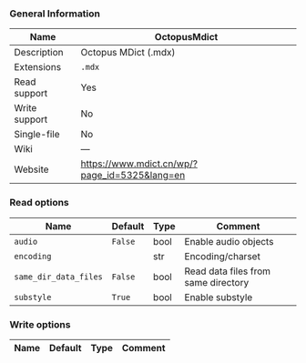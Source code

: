 
### General Information ###
Name | OctopusMdict
---- | -------
Description | Octopus MDict (.mdx)
Extensions | `.mdx`
Read support | Yes
Write support | No
Single-file | No
Wiki | ―
Website | https://www.mdict.cn/wp/?page_id=5325&lang=en


### Read options ###
Name | Default | Type | Comment
---- | ---- | ------- | -------
`audio` | `False` | bool | Enable audio objects
`encoding` |  | str | Encoding/charset
`same_dir_data_files` | `False` | bool | Read data files from same directory
`substyle` | `True` | bool | Enable substyle

### Write options ###
Name | Default | Type | Comment
---- | ---- | ------- | -------
